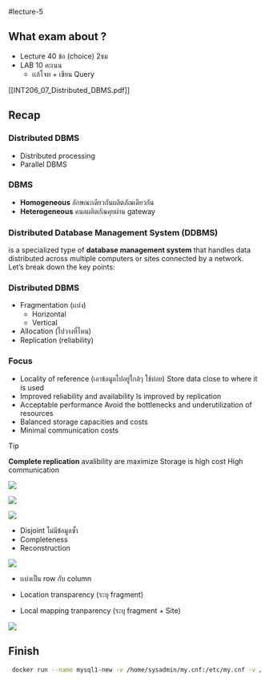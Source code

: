 #lecture-5 

## What exam about ?
- Lecture 40 ข้อ (choice) 2ชม
- LAB 10 คะเนน
	- เเก้โจท + เขียน Query

[[INT206_07_Distributed_DBMS.pdf]]


## Recap

### Distributed DBMS
- Distributed processing
- Parallel DBMS

### DBMS
- **Homogeneous** ลักษณะเดียวกันผลิตภัณเดียวกัน
- **Heterogeneous** คนลผลิตภัณคุยผ่าน gateway

### Distributed Database Management System (DDBMS) 
is a specialized type of **database management system** that handles data distributed across multiple computers or sites connected by a network. Let’s break down the key points:


### Distributed DBMS
- Fragmentation (เเบ่ง)
	- Horizontal
	- Vertical
- Allocation (ไปวางที่ไหน)
- Replication (reliability)
### Focus
- Locality of reference (เอาข้อมูลไปอยู่ใกล้ๆ ใช้บ่อย)
Store data close to where it is used
- Improved reliability and availability Is improved by replication
- Acceptable performance
Avoid the bottlenecks and underutilization of resources
- Balanced storage capacities and costs
- Minimal communication costs



>[!tip]
>**Complete replication** 
>avalibility are maximize
>Storage is high cost
>High communication


![](https://i.imgur.com/5rMzt7S.png)


![](https://i.imgur.com/3l4rlmt.png)


![](https://i.imgur.com/wY33lou.png)

- Disjoint ไม่มีข้อมูลซั้า
- Completeness
- Reconstruction


![](https://i.imgur.com/PwGHWpz.png)

- เเบ่งเป็น row กับ column


- Location transparency (ระบุ fragment)
- Local mapping tranparency (ระบุ fragment + Site)

![](https://i.imgur.com/o7hHNmo.png)

## Finish
```bash
 docker run --name mysql1-new -v /home/sysadmin/my.cnf:/etc/my.cnf -v /home/sysadmin/datadir/:/var/lib/mysql -e MYSQL_ROOT_PASSWORD=mysql -d -p 3307:3306 mysql/mysql-server
```




